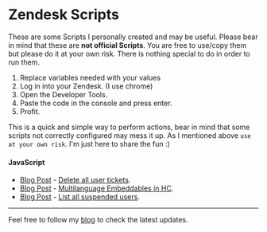 Zendesk Scripts
===========

These are some Scripts I personally created and may be useful. Please bear in mind that these are **not official Scripts**. You are free to use/copy them but please do it at your own risk. There is nothing special to do in order to run them.

1. Replace variables needed with your values
2. Log in into your Zendesk. (I use chrome)
3. Open the Developer Tools.
4. Paste the code in the console and press enter.
5. Profit.

This is a quick and simple way to perform actions, bear in mind that some scripts not correctly configured may mess it up. As I mentioned above `use at your own risk`. I'm just here to share the fun :)


#### JavaScript

- [Blog Post](http://abelmartinromero.com/2014/12/01/zendesk-script-delete-all-user-tickets/) - [Delete all user tickets](https://github.com/abmartinr/zdscripts/blob/master/JavaScript/deleteAllUserTickets.js).
- [Blog Post](http://abelmartinromero.com/2014/12/07/zendesk-script-multilanguage-embeddables/) - [Multilanguage Embeddables in HC](https://github.com/abmartinr/zdscripts/blob/master/JavaScript/multilanguageEmbeddables.js).
- [Blog Post](http://abelmartinromero.com/2014/12/30/zendesk-script-list-all-suspended-users/) - [List all suspended users](https://github.com/abmartinr/zdscripts/blob/master/JavaScript/listSuspendedUsers.js).

---
Feel free to follow my [blog](http://www.abelmartinromero.com) to check the latest updates.

